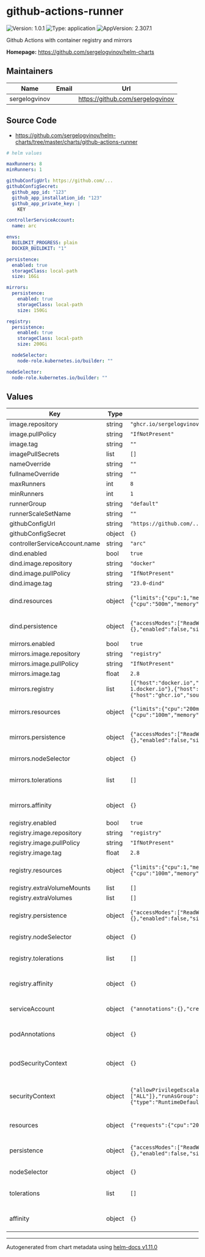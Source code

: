 # github-actions-runner

![Version: 1.0.1](https://img.shields.io/badge/Version-1.0.1-informational?style=flat-square) ![Type: application](https://img.shields.io/badge/Type-application-informational?style=flat-square) ![AppVersion: 2.307.1](https://img.shields.io/badge/AppVersion-2.307.1-informational?style=flat-square)

Github Actions with container registry and mirrors

**Homepage:** <https://github.com/sergelogvinov/helm-charts>

## Maintainers

| Name | Email | Url |
| ---- | ------ | --- |
| sergelogvinov |  | <https://github.com/sergelogvinov> |

## Source Code

* <https://github.com/sergelogvinov/helm-charts/tree/master/charts/github-actions-runner>

```yaml
# helm values

maxRunners: 8
minRunners: 1

githubConfigUrl: https://github.com/...
githubConfigSecret:
  github_app_id: "123"
  github_app_installation_id: "123"
  github_app_private_key: |
    KEY

controllerServiceAccount:
  name: arc

envs:
  BUILDKIT_PROGRESS: plain
  DOCKER_BUILDKIT: "1"

persistence:
  enabled: true
  storageClass: local-path
  size: 16Gi

mirrors:
  persistence:
    enabled: true
    storageClass: local-path
    size: 150Gi

registry:
  persistence:
    enabled: true
    storageClass: local-path
    size: 200Gi

  nodeSelector:
    node-role.kubernetes.io/builder: ""

nodeSelector:
  node-role.kubernetes.io/builder: ""
```

## Values

| Key | Type | Default | Description |
|-----|------|---------|-------------|
| image.repository | string | `"ghcr.io/sergelogvinov/github-actions-runner"` |  |
| image.pullPolicy | string | `"IfNotPresent"` |  |
| image.tag | string | `""` |  |
| imagePullSecrets | list | `[]` |  |
| nameOverride | string | `""` |  |
| fullnameOverride | string | `""` |  |
| maxRunners | int | `8` |  |
| minRunners | int | `1` |  |
| runnerGroup | string | `"default"` |  |
| runnerScaleSetName | string | `""` |  |
| githubConfigUrl | string | `"https://github.com/..."` |  |
| githubConfigSecret | object | `{}` |  |
| controllerServiceAccount.name | string | `"arc"` |  |
| dind.enabled | bool | `true` |  |
| dind.image.repository | string | `"docker"` |  |
| dind.image.pullPolicy | string | `"IfNotPresent"` |  |
| dind.image.tag | string | `"23.0-dind"` |  |
| dind.resources | object | `{"limits":{"cpu":1,"memory":"1Gi"},"requests":{"cpu":"500m","memory":"256Mi"}}` | Resource requests and limits. ref: https://kubernetes.io/docs/user-guide/compute-resources/ |
| dind.persistence | object | `{"accessModes":["ReadWriteOnce"],"annotations":{},"enabled":false,"size":"100Gi"}` | Persistence parameters for source code ref: https://kubernetes.io/docs/user-guide/persistent-volumes/ |
| mirrors.enabled | bool | `true` |  |
| mirrors.image.repository | string | `"registry"` |  |
| mirrors.image.pullPolicy | string | `"IfNotPresent"` |  |
| mirrors.image.tag | float | `2.8` |  |
| mirrors.registry | list | `[{"host":"docker.io","source":"https://registry-1.docker.io"},{"host":"gcr.io","source":"https://gcr.io"},{"host":"ghcr.io","source":"https://ghcr.io"}]` | Container registry list. ref: https://docs.docker.com/registry/recipes/mirror/ |
| mirrors.resources | object | `{"limits":{"cpu":"200m","memory":"128Mi"},"requests":{"cpu":"100m","memory":"64Mi"}}` | Resource requests and limits. ref: https://kubernetes.io/docs/user-guide/compute-resources/ |
| mirrors.persistence | object | `{"accessModes":["ReadWriteOnce"],"annotations":{},"enabled":false,"size":"100Gi"}` | Persistence parameters for source code ref: https://kubernetes.io/docs/user-guide/persistent-volumes/ |
| mirrors.nodeSelector | object | `{}` | Node labels for mirrors deploy assignment. ref: https://kubernetes.io/docs/user-guide/node-selection/ |
| mirrors.tolerations | list | `[]` | Tolerations for mirrors deploy assignment. ref: https://kubernetes.io/docs/concepts/configuration/taint-and-toleration/ |
| mirrors.affinity | object | `{}` | Affinity for mirrors deploy assignment. ref: https://kubernetes.io/docs/concepts/configuration/assign-pod-node/#affinity-and-anti-affinity |
| registry.enabled | bool | `true` |  |
| registry.image.repository | string | `"registry"` |  |
| registry.image.pullPolicy | string | `"IfNotPresent"` |  |
| registry.image.tag | float | `2.8` |  |
| registry.resources | object | `{"limits":{"cpu":1,"memory":"512Mi"},"requests":{"cpu":"100m","memory":"128Mi"}}` | Resource requests and limits. ref: https://kubernetes.io/docs/user-guide/compute-resources/ |
| registry.extraVolumeMounts | list | `[]` |  |
| registry.extraVolumes | list | `[]` |  |
| registry.persistence | object | `{"accessModes":["ReadWriteOnce"],"annotations":{},"enabled":false,"size":"100Gi"}` | Persistence parameters for source code ref: https://kubernetes.io/docs/user-guide/persistent-volumes/ |
| registry.nodeSelector | object | `{}` | Node labels for local registry deploy assignment. ref: https://kubernetes.io/docs/user-guide/node-selection/ |
| registry.tolerations | list | `[]` | Tolerations for local registry deploy assignment. ref: https://kubernetes.io/docs/concepts/configuration/taint-and-toleration/ |
| registry.affinity | object | `{}` | Affinity for local registry deploy assignment. ref: https://kubernetes.io/docs/concepts/configuration/assign-pod-node/#affinity-and-anti-affinity |
| serviceAccount | object | `{"annotations":{},"create":true,"name":""}` | Pods Service Account. ref: https://kubernetes.io/docs/tasks/configure-pod-container/configure-service-account/ |
| podAnnotations | object | `{}` | Annotations for pod. ref: https://kubernetes.io/docs/concepts/overview/working-with-objects/annotations/ |
| podSecurityContext | object | `{}` | Pod Security Context. ref: https://kubernetes.io/docs/tasks/configure-pod-container/security-context/#set-the-security-context-for-a-pod |
| securityContext | object | `{"allowPrivilegeEscalation":false,"capabilities":{"drop":["ALL"]},"runAsGroup":0,"runAsUser":1001,"seccompProfile":{"type":"RuntimeDefault"}}` | Container Security Context. ref: https://kubernetes.io/docs/tasks/configure-pod-container/security-context/#set-the-security-context-for-a-pod |
| resources | object | `{"requests":{"cpu":"200m","memory":"256Mi"}}` | Resource requests and limits. ref: https://kubernetes.io/docs/user-guide/compute-resources/ |
| persistence | object | `{"accessModes":["ReadWriteOnce"],"annotations":{},"enabled":false,"size":"8Gi"}` | Persistence parameters for source code ref: https://kubernetes.io/docs/user-guide/persistent-volumes/ |
| nodeSelector | object | `{}` | Node labels for pod assignment. ref: https://kubernetes.io/docs/user-guide/node-selection/ |
| tolerations | list | `[]` | Tolerations for pod assignment. ref: https://kubernetes.io/docs/concepts/configuration/taint-and-toleration/ |
| affinity | object | `{}` | Affinity for pod assignment. ref: https://kubernetes.io/docs/concepts/configuration/assign-pod-node/#affinity-and-anti-affinity |

----------------------------------------------
Autogenerated from chart metadata using [helm-docs v1.11.0](https://github.com/norwoodj/helm-docs/releases/v1.11.0)
